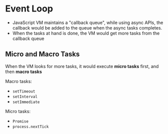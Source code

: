 # Event Loop

- JavaScript VM maintains a "callback queue", while using async APIs, the
  callback would be added to the queue when the async tasks completes.
- When the tasks at hand is done, the VM would get more tasks from the
  callback queue

## Micro and Macro Tasks

When the VM looks for more tasks, it would execute **micro tasks** first,
and then **macro tasks**

Macro tasks:

- `setTimeout`
- `setInterval`
- `setImmediate`

Micro tasks:

- `Promise`
- `process.nextTick`
